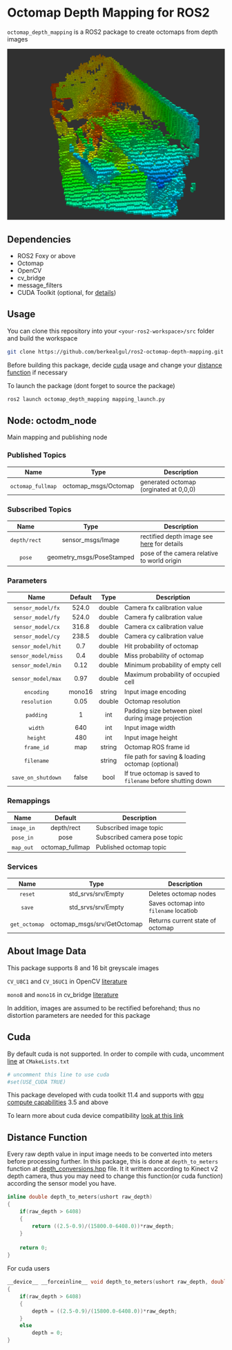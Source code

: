 # Octomap Depth Mapping for ROS2

`octomap_depth_mapping` is a ROS2 package to create octomaps from depth images

<img src="screenshot.png" width="600" />

## Dependencies

- ROS2 Foxy or above
- Octomap
- OpenCV
- cv_bridge
- message_filters
- CUDA Toolkit (optional, for [details](#Cuda))

## Usage

You can clone this repository into your `<your-ros2-workspace>/src` folder and build the workspace

```bash
git clone https://github.com/berkealgul/ros2-octomap-depth-mapping.git
```
Before building this package, decide [cuda](#Cuda) usage and change your [distance function](#Distance-Function) if necessary

To launch the package (dont forget to source the package)
```bash
ros2 launch octomap_depth_mapping mapping_launch.py
```

## Node: octodm_node

Main mapping and publishing node

### Published Topics
|Name|Type|Description|
|:---:|:---:|---|
|`octomap_fullmap`| octomap_msgs/Octomap | generated octomap (orginated at 0,0,0) |

### Subscribed Topics 
|Name|Type|Description|
|:---:|:---:|---|
|`depth/rect` | sensor_msgs/Image | rectified depth image see [here](#About-Image-Data) for details |
| `pose` | geometry_msgs/PoseStamped | pose of the camera relative to world origin |
 
### Parameters
|Name|Default|Type|Description|
|:---:|:---:|:---:|---|
|`sensor_model/fx` | 524.0 | double | Camera fx calibration value |
|`sensor_model/fy` | 524.0 | double | Camera fy calibration value |
|`sensor_model/cx` | 316.8 | double | Camera cx calibration value |
|`sensor_model/cy` | 238.5 | double | Camera cy calibration value |
|`sensor_model/hit` | 0.7 | double | Hit probability of octomap |
|`sensor_model/miss`| 0.4 | double | Miss probability of octomap |
|`sensor_model/min` | 0.12 | double | Minimum probability of empty cell |
|`sensor_model/max` | 0.97 | double | Maximum probability of occupied cell |
|`encoding` | mono16 | string | Input image encoding |
|`resolution` | 0.05 | double | Octomap resolution |
|`padding` | 1 | int | Padding size between pixel during  image projection |
|`width` | 640 | int | Input image width |
|`height` | 480 | int | Input image height |
|`frame_id` | map | string | Octomap ROS frame id |
|`filename` |  | string | file path for saving & loading octomap (optional) |
|`save_on_shutdown` | false | bool | If true octomap is saved to `filename` before shutting down |

### Remappings
|Name|Default|Description|
|:---:|:---:|---|
|`image_in` | depth/rect | Subscribed image topic |
|`pose_in` | pose | Subscribed camera pose topic |
|`map_out` | octomap_fullmap | Published octomap topic |

### Services
|Name|Type|Description|
|:---:|:---:|---|
|`reset` | std_srvs/srv/Empty | Deletes octomap nodes |
|`save` | std_srvs/srv/Empty | Saves octomap into `filename` locatiob|
|`get_octomap` | octomap_msgs/srv/GetOctomap | Returns current state of octomap |

## About Image Data

This package supports 8 and 16 bit greyscale images

`CV_U8C1` and `CV_16UC1` in OpenCV [literature](http://ninghang.blogspot.com/2012/11/list-of-mat-type-in-opencv.html) 

`mono8` and `mono16` in cv_bridge [literature](http://docs.ros.org/en/diamondback/api/cv_bridge/html/c++/namespacecv__bridge.html#a49fedf7e642d505557b866f6e307a034)

In addition, images are assumed to be rectified beforehand; thus no distortion parameters are needed for this package

## Cuda

By default cuda is not supported. In order to compile with cuda, uncomment [line](https://github.com/berkealgul/ros2-octomap-depth-mapping/blob/1a8d29c2004f0891bf81fbf1937c6d8b9ced48cf/CMakeLists.txt#L18) at `CMakeLists.txt` 

```cmake
# uncomment this line to use cuda
#set(USE_CUDA TRUE)
```

This package developed with cuda toolkit 11.4 and supports with [gpu compute capabilities](https://developer.nvidia.com/cuda-gpus) 3.5 and above

To learn more about cuda device compatibility [look at this link](https://docs.nvidia.com/deploy/cuda-compatibility/index.html)

## Distance Function
Every raw depth value in input image needs to be converted into meters before processing further. In this package, this is done at `depth_to_meters` function at 
[depth_conversions.hpp](https://github.com/berkealgul/ros2-octomap-depth-mapping/blob/master/include/depth_conversions.hpp) file. It it writtem according to Kinect
v2 depth camera, thus you may need to change this function(or cuda function) according the sensor model you have.

```cpp
inline double depth_to_meters(ushort raw_depth) 
{
    if(raw_depth > 6408)
    {
        return ((2.5-0.9)/(15800.0-6408.0))*raw_depth;
    }        

    return 0;
}
```
For cuda users
```cpp
__device__ __forceinline__ void depth_to_meters(ushort raw_depth, double& depth) 
{
    if(raw_depth > 6408)
    {
        depth = ((2.5-0.9)/(15800.0-6408.0))*raw_depth;
    }        
    else
        depth = 0;
}
```

